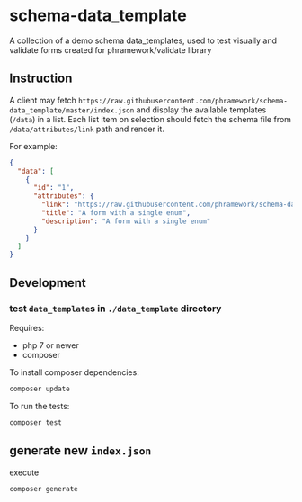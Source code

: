 # schema-data_template
A collection of a demo schema data_templates, used to test visually and validate forms created for phramework/validate library

## Instruction
A client may fetch `https://raw.githubusercontent.com/phramework/schema-data_template/master/index.json` and display the available templates (`/data`) in a list.
Each list item on selection should fetch the schema file from `/data/attributes/link` path and render it.

For example:
```json
{
  "data": [
    {
      "id": "1",
      "attributes": {
        "link": "https://raw.githubusercontent.com/phramework/schema-data_template/master/data_template/enum.json",
        "title": "A form with a single enum",
        "description": "A form with a single enum"
      }
    }
  ]
}
```

## Development

### test `data_template`s in `./data_template` directory

Requires: 
- php 7 or newer
- composer

To install composer dependencies:
```bash
composer update
```

To run the tests:
```bash
composer test
```

## generate new `index.json`
execute
```bash
composer generate
```